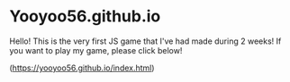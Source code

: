# Yooyoo56.github.io

Hello! This is the very first JS game that I've had made during 2 weeks!
If you want to play my game, please click below!


(https://yooyoo56.github.io/index.html)
